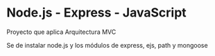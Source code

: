 # Node.js - Express - JavaScript
Proyecto que aplica Arquitectura MVC <p>
Se de instalar node.js y los módulos de express, ejs, path y mongoose
